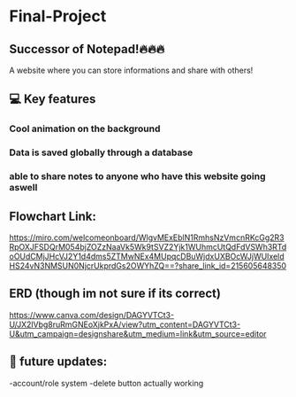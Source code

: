 # Final-Project

## Successor of Notepad!🔥🔥🔥 
A website where you can store informations and share with others!

## 💻 Key features
### Cool animation on the background
### Data is saved globally through a database
### able to share notes to anyone who have this website going aswell

## Flowchart Link:
https://miro.com/welcomeonboard/WlgvMExEblN1RmhsNzVmcnRKcGg2R3RpOXJFSDQrM054bjZOZzNaaVk5Wk9tSVZ2Yjk1WUhmcUtQdFdVSWh3RTdoOUdCMjJHcVJ2Y1d4dms5ZTMwNEx4MUpqcDBuWjdxUXBOcWJjWUIxeldHS24vN3NMSUN0NjcrUkprdGs2OWYhZQ==?share_link_id=215605648350

## ERD (though im not sure if its correct)
https://www.canva.com/design/DAGYVTCt3-U/JX2lVbg8ruRmGNEoXjkPxA/view?utm_content=DAGYVTCt3-U&utm_campaign=designshare&utm_medium=link&utm_source=editor

## 🔨 future updates:
-account/role system
-delete button actually working